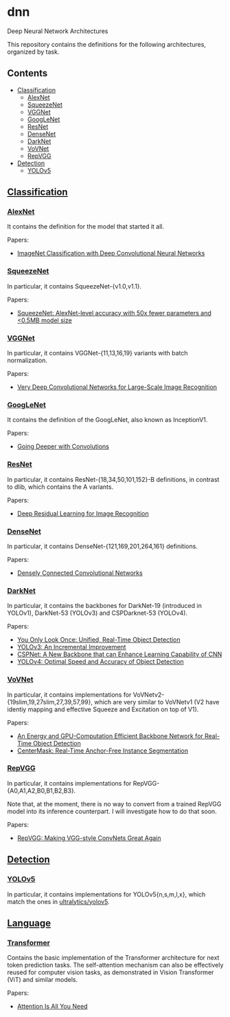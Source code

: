 # dnn
Deep Neural Network Architectures

This repository contains the definitions for the following architectures, organized by task.

## Contents
- [Classification](#classification)
  - [AlexNet](#alexnet)
  - [SqueezeNet](#squeezenet)
  - [VGGNet](#vggnet)
  - [GoogLeNet](#googlenet)
  - [ResNet](#resnet)
  - [DenseNet](#densenet)
  - [DarkNet](#darknet)
  - [VoVNet](#vovnet)
  - [RepVGG](#repvgg)
- [Detection](#detection)
  - [YOLOv5](#yolov5)

## [Classification](./src/classification)

### [AlexNet](./src/classification/alexnet.h)

It contains the definition for the model that started it all.

Papers:
- [ImageNet Classification with Deep Convolutional Neural Networks](https://papers.nips.cc/paper/4824-imagenet-classification-with-deep-convolutional-neural-networks)

### [SqueezeNet](./src/classification/squeezenet.h)

In particular, it contains SqueezeNet-{v1.0,v1.1}.

Papers:
- [SqueezeNet: AlexNet-level accuracy with 50x fewer parameters and <0.5MB model size](https://arxiv.org/abs/1602.07360)

### [VGGNet](./src/classification/vggnet.h)

In particular, it contains VGGNet-{11,13,16,19} variants with batch normalization.

Papers:
- [Very Deep Convolutional Networks for Large-Scale Image Recognition](https://arxiv.org/abs/1409.1556)

### [GoogLeNet](./src/classification/googlenet.h)

It contains the definition of the GoogLeNet, also known as InceptionV1.

Papers:
- [Going Deeper with Convolutions](https://arxiv.org/abs/1409.4842)

### [ResNet](./src/classification/resnet.h)

In particular, it contains ResNet-{18,34,50,101,152}-B definitions, in contrast to dlib, which contains the A variants.

Papers:
- [Deep Residual Learning for Image Recognition](https://arxiv.org/abs/1512.03385)

### [DenseNet](./src/classification/densenet.h)

In particular, it contains DenseNet-{121,169,201,264,161} definitions.

Papers:
- [Densely Connected Convolutional Networks](https://arxiv.org/abs/1608.06993)

### [DarkNet](./src/classification/darknet.h)

In particular, it contains the backbones for DarkNet-19 (introduced in YOLOv1), DarkNet-53 (YOLOv3) and CSPDarknet-53 (YOLOv4).

Papers:
- [You Only Look Once: Unified, Real-Time Object Detection](https://arxiv.org/abs/1506.02640)
- [YOLOv3: An Incremental Improvement](https://arxiv.org/abs/1804.02767)
- [CSPNet: A New Backbone that can Enhance Learning Capability of CNN](https://arxiv.org/abs/1911.11929)
- [YOLOv4: Optimal Speed and Accuracy of Object Detection](https://arxiv.org/abs/2004.10934)

### [VoVNet](./src/classification/vovnet.h)

In particular, it contains implementations for VoVNetv2-{19slim,19,27slim,27,39,57,99}, which are very similar to VoVNetv1 (V2 have identiy mapping and effective Squeeze and Excitation on top of V1).

Papers:
- [An Energy and GPU-Computation Efficient Backbone Network for Real-Time Object Detection](https://arxiv.org/abs/1904.09730)
- [CenterMask: Real-Time Anchor-Free Instance Segmentation](https://arxiv.org/abs/1911.06667)

### [RepVGG](./src/classification/repvgg.h)

In particular, it contains implementations for RepVGG-{A0,A1,A2,B0,B1,B2,B3}.

Note that, at the moment, there is no way to convert from a trained RepVGG model into its inference counterpart.
I will investigate how to do that soon.

Papers:
- [RepVGG: Making VGG-style ConvNets Great Again](https://arxiv.org/abs/2101.03697)

## [Detection](./src/detection)

### [YOLOv5](./src/detection/yolov5.h)

In particular, it contains implementations for YOLOv5{n,s,m,l,x}, which match the ones in [ultralytics/yolov5](https://github.com/ultralytics/yolov5).

## [Language](./src/lm)

### [Transformer](./src/lm/transformer.h)
Contains the basic implementation of the Transformer architecture for next token prediction tasks. The self-attention mechanism can also be effectively reused for computer vision tasks, as demonstrated in Vision Transformer (ViT) and similar models.

Papers:
- [Attention Is All You Need](https://arxiv.org/abs/1706.03762)
